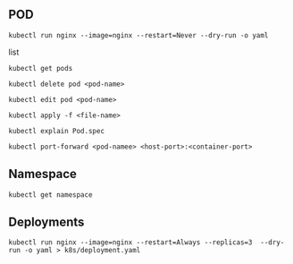 ## POD

```kubectl run nginx --image=nginx --restart=Never --dry-run -o yaml```

list

```kubectl get pods```

```kubectl delete pod <pod-name>```

```kubectl edit pod <pod-name>```

```kubectl apply -f <file-name>```

```kubectl explain Pod.spec```

```kubectl port-forward <pod-namee> <host-port>:<container-port>```

## Namespace

```kubectl get namespace```

## Deployments

```kubectl run nginx --image=nginx --restart=Always --replicas=3  --dry-run -o yaml > k8s/deployment.yaml```